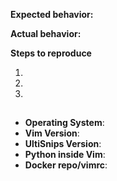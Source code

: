 <!--
Thanks for reporting your issue. Please follow this template, closely. Without
all essential info the issue may be closed as unreproducible.

Fill out the table below ## symbols and keep it at the end of your issue text.
Please provide an answer for every line.

Please provide an explanation of the issue below this line. -->


**Expected behavior:**


**Actual behavior:**


**Steps to reproduce**

<!--
Provide a minimal viable repro case, ideally following
https://github.com/SirVer/ultisnips/blob/master/CONTRIBUTING.md#reproducing-bugs.

If this is not possible, post a minimal, complete `.vimrc`, snippet definition,
and set of keystrokes that reproduces your problem.
!-->

1.
2.
3.

##
<!-- NOTE: contents inside arrows will be ignored. -->
- **Operating System**: <!-- e.g. Windows XP / Ubuntu 16.04 / Mac OS 10.5 -->
- **Vim Version**: <!-- first two lines of `:version` output -->
- **UltiSnips Version**: <!-- e.g. 3.1. If you're using version from git 
                              run: `git rev-parse origin/master` -->
- **Python inside Vim**: <!-- e.g. 2.7.14 / 3.6.5. If unsure run inside vim:
                              `:py import sys; print(sys.version)` and
                              `:py3 import sys; print(sys.version)' -->
- **Docker repo/vimrc**: <!-- link to the repo, or uploaded minimal vimrc -->
